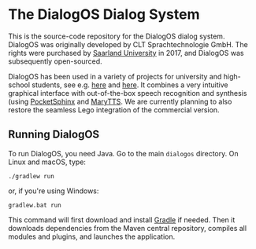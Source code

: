 # The DialogOS Dialog System

This is the source-code repository for the DialogOS dialog system. DialogOS was originally developed by CLT Sprachtechnologie GmbH. The rights were purchased by [Saarland University](https://www.uni-saarland.de/) in 2017, and DialogOS was subsequently open-sourced.

DialogOS has been used in a variety of projects for university and high-school students, see e.g. [here](http://www.debacher.de/wiki/DialogOS) and [here](http://www.coli.uni-saarland.de/courses/lego-04/). It combines a very intuitive graphical interface with out-of-the-box speech recognition and synthesis (using [PocketSphinx](https://github.com/cmusphinx/pocketsphinx) and [MaryTTS](http://mary.dfki.de/). We are currently planning to also restore the seamless Lego integration of the commercial version.


## Running DialogOS

To run DialogOS, you need Java. Go to the main `dialogos` directory. On Linux and macOS, type:

```
./gradlew run
```

or, if you're using Windows:

```
gradlew.bat run
```

This command will first download and install [Gradle](http://gradle.org) if needed. Then it downloads dependencies from the Maven central repository, compiles all modules and plugins, and launches the application.


